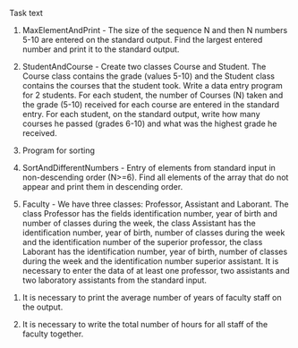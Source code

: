Task text

1. MaxElementAndPrint - 
The size of the sequence N and then N numbers 5-10 are entered on the standard output. Find the largest entered number and print it to the standard output.

2. StudentAndCourse - 
Create two classes Course and Student. The Course class contains the grade (values 5-10) and the Student class contains the courses that the student took. 
Write a data entry program for 2 students. For each student, the number of Courses (N) taken and the grade (5-10) received for each course are entered in the 
standard entry. For each student, on the standard output, write how many courses he passed (grades 6-10) and what was the highest grade he received.

3. Program for sorting

4. SortAndDifferentNumbers - 
Entry of elements from standard input in non-descending order (N>=6). Find all elements of the array that do not appear and print them in descending order.

5. Faculty - 
We have three classes: Professor, Assistant and Laborant. The class Professor has the fields identification number, year of birth and number of classes during the week,
the class Assistant has the identification number, year of birth, number of classes during the week and the identification number of the superior professor, 
the class Laborant has the identification number, year of birth, number of classes during the week and the identification number superior assistant. 
It is necessary to enter the data of at least one professor, two assistants and two laboratory assistants from the standard input.

1) It is necessary to print the average number of years of faculty staff on the output.

2) It is necessary to write the total number of hours for all staff of the faculty together.
